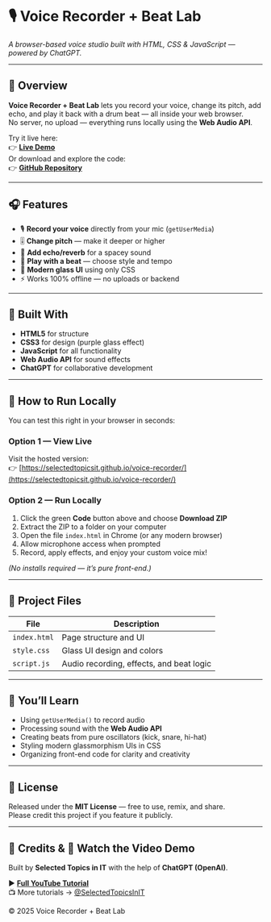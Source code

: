 # 🎙️ Voice Recorder + Beat Lab  
*A browser-based voice studio built with HTML, CSS & JavaScript — powered by ChatGPT.*

---

## 🌟 Overview
**Voice Recorder + Beat Lab** lets you record your voice, change its pitch, add echo, and play it back with a drum beat — all inside your web browser.  
No server, no upload — everything runs locally using the **Web Audio API**.

Try it live here:  
👉 [**Live Demo**](https://selectedtopicsit.github.io/voice-recorder/)  
Or download and explore the code:  
👉 [**GitHub Repository**](https://github.com/selectedtopicsit/voice-recorder)

---

## 🎧 Features
- 🎙️ **Record your voice** directly from your mic (`getUserMedia`)
- 🎚️ **Change pitch** — make it deeper or higher
- 🌊 **Add echo/reverb** for a spacey sound
- 🥁 **Play with a beat** — choose style and tempo
- 💜 **Modern glass UI** using only CSS  
- ⚡ Works 100% offline — no uploads or backend

---

## 🧠 Built With
- **HTML5** for structure  
- **CSS3** for design (purple glass effect)  
- **JavaScript** for all functionality  
- **Web Audio API** for sound effects  
- **ChatGPT** for collaborative development  

---

## 💾 How to Run Locally
You can test this right in your browser in seconds:

### Option 1 — View Live
Visit the hosted version:  
👉 [https://selectedtopicsit.github.io/voice-recorder/](https://selectedtopicsit.github.io/voice-recorder/)

### Option 2 — Run Locally
1. Click the green **Code** button above and choose **Download ZIP**  
2. Extract the ZIP to a folder on your computer  
3. Open the file `index.html` in Chrome (or any modern browser)  
4. Allow microphone access when prompted  
5. Record, apply effects, and enjoy your custom voice mix!  

*(No installs required — it’s pure front-end.)*

---

## 📂 Project Files
| File | Description |
|------|--------------|
| `index.html` | Page structure and UI |
| `style.css` | Glass UI design and colors |
| `script.js` | Audio recording, effects, and beat logic |

---

## 🧩 You’ll Learn
- Using `getUserMedia()` to record audio  
- Processing sound with the **Web Audio API**  
- Creating beats from pure oscillators (kick, snare, hi-hat)  
- Styling modern glassmorphism UIs in CSS  
- Organizing front-end code for clarity and creativity  

---

## 🧾 License
Released under the **MIT License** — free to use, remix, and share.  
Please credit this project if you feature it publicly.  

---

## 🫶 Credits & 🎥 Watch the Video Demo  
Built by **Selected Topics in IT** with the help of **ChatGPT (OpenAI)**.  

▶️ [**Full YouTube Tutorial**](https://www.youtube.com/watch?v=gISmvYwgBf8)  
📺 More tutorials → [@SelectedTopicsInIT](https://www.youtube.com/@selectedtopicsinit1274)

© 2025 Voice Recorder + Beat Lab
